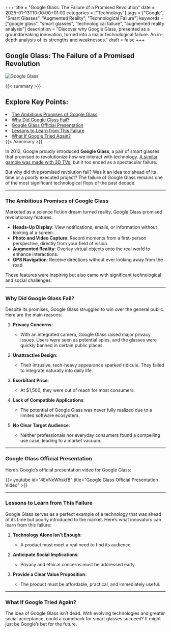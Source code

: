 +++
title = "Google Glass: The Failure of a Promised Revolution"
date = 2025-01-13T10:00:00+01:00
categories = ["Technology"]
tags = ["Google", "Smart Glasses", "Augmented Reality", "Technological Failure"]
keywords = ["google glass", "smart glasses", "technological failure", "augmented reality analysis"]
description = "Discover why Google Glass, presented as a groundbreaking innovation, turned into a major technological failure. An in-depth analysis of its strengths and weaknesses."
draft = false
+++

## Google Glass: The Failure of a Promised Revolution

![Google Glass](/images/google-glass.jpg)

{{< summary >}}
   <h2>Explore Key Points:</h2>
   <li><a href="#the-ambitious-promises-of-google-glass">The Ambitious Promises of Google Glass</a></li>
   <li><a href="#why-did-google-glass-fail-">Why Did Google Glass Fail?</a></li>
   <li><a href="#google-glass-official-presentation">Google Glass Official Presentation</a></li>
   <li><a href="#lessons-to-learn-from-this-failure">Lessons to Learn from This Failure</a></li>
   <li><a href="#what-if-google-tried-again-">What If Google Tried Again?</a></li>
{{< /summary >}}

In 2012, Google proudly introduced **Google Glass**, a pair of smart glasses that promised to revolutionize how we interact with technology. [A similar gamble was made with 3D TVs](../3d-tv), but it too ended as a spectacular failure.

But why did this promised revolution fail? Was it an idea too ahead of its time or a poorly executed project? The failure of Google Glass remains one of the most significant technological flops of the past decade.

---

### The Ambitious Promises of Google Glass

Marketed as a science fiction dream turned reality, Google Glass promised revolutionary features:

- **Heads-Up Display**: View notifications, emails, or information without looking at a screen.
- **Photo and Video Capture**: Record moments from a first-person perspective, directly from your field of vision.
- **Augmented Reality**: Overlay virtual objects onto the real world to enhance interactions.
- **GPS Navigation**: Receive directions without ever looking away from the road.

These features were inspiring but also came with significant technological and social challenges.

---

### Why Did Google Glass Fail?

Despite its promises, Google Glass struggled to win over the general public. Here are the main reasons:

1. **Privacy Concerns**:
   - With an integrated camera, Google Glass raised major privacy issues. Users were seen as potential spies, and the glasses were quickly banned in certain public places.

2. **Unattractive Design**:
   - Their intrusive, tech-heavy appearance sparked ridicule. They failed to integrate naturally into daily life.

3. **Exorbitant Price**:
   - At $1,500, they were out of reach for most consumers.

4. **Lack of Compatible Applications**:
   - The potential of Google Glass was never fully realized due to a limited software ecosystem.

5. **No Clear Target Audience**:
   - Neither professionals nor everyday consumers found a compelling use case, leading to a market vacuum.

---

### Google Glass Official Presentation

Here’s Google’s official presentation video for Google Glass:

{{< youtube id="4EvNxWhskf8" title="Google Glass Official Presentation Video" >}}

---

### Lessons to Learn from This Failure

Google Glass serves as a perfect example of a technology that was ahead of its time but poorly introduced to the market. Here’s what innovators can learn from this failure:

1. **Technology Alone Isn’t Enough**:
   - A product must meet a real need to find its audience.

2. **Anticipate Social Implications**:
   - Privacy and ethical concerns must be addressed early.

3. **Provide a Clear Value Proposition**:
   - The product must be affordable, practical, and immediately useful.

---

### What If Google Tried Again?

The idea of Google Glass isn’t dead. With evolving technologies and greater social acceptance, could a comeback for smart glasses succeed? It might just be Google’s bet for the future.

